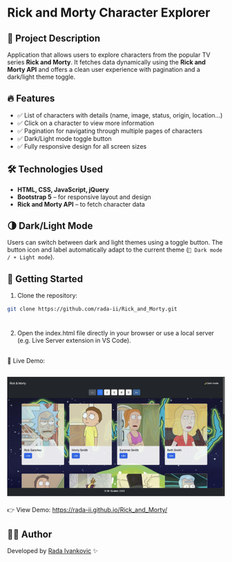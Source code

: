 # Rick and Morty Character Explorer

## 🧠 Project Description

Application that allows users to explore characters from the popular TV series **Rick and Morty**. It fetches data dynamically using the **Rick and Morty API** and offers a clean user experience with pagination and a dark/light theme toggle.

## 🔥 Features

- ✅ List of characters with details (name, image, status, origin, location…)
- ✅ Click on a character to view more information
- ✅ Pagination for navigating through multiple pages of characters
- ✅ Dark/Light mode toggle button
- ✅ Fully responsive design for all screen sizes

## 🛠️ Technologies Used

- **HTML, CSS, JavaScript, jQuery**
- **Bootstrap 5** – for responsive layout and design
- **Rick and Morty API** – to fetch character data

## 🌗 Dark/Light Mode

Users can switch between dark and light themes using a toggle button. The button icon and label automatically adapt to the current theme (`🌙 Dark mode / ☀️ Light mode`).


## 🚀 Getting Started

1. Clone the repository:
```bash
git clone https://github.com/rada-ii/Rick_and_Morty.git
```
#
2.	Open the index.html file directly in your browser
or use a local server (e.g. Live Server extension in VS Code).
##

📸 Live Demo:

![App Screenshot](preview_rm.png)
---

👉 View Demo:
https://rada-ii.github.io/Rick_and_Morty/

## 👩‍💻 Author

Developed by [Rada Ivankovic](https://github.com/rada-ii) ✨ 

